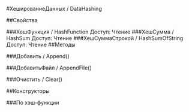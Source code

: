 
#ХешированиеДанных / DataHashing

##Свойства
    
###ХешФункция / HashFunction
Доступ: Чтение
###ХешСумма / HashSum
Доступ: Чтение
###ХешСуммаСтрокой / HashSumOfString
Доступ: Чтение
##Методы
    
###Добавить / Append()
    
###ДобавитьФайл / AppendFile()
    
###Очистить / Clear()
    
##Конструкторы

  
###По хэш-функции